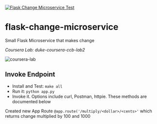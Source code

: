 [![Flask Change Microservice Test](https://github.com/noahgift/flask-change-microservice/actions/workflows/main.yml/badge.svg)](https://github.com/noahgift/flask-change-microservice/actions/workflows/main.yml)

# flask-change-microservice
Small Flask Microservice that makes change

*Coursera Lab:  duke-coursera-ccb-lab2*

![coursera-lab](https://user-images.githubusercontent.com/58792/108137449-df0e0300-7089-11eb-8b11-74f478b71d11.png)


## Invoke Endpoint


* Install and Test:  `make all`
* Run it:  `python app.py`
* Invoke it.  Options include curl, Postman, httpie.  These methods are documented below


Created new App Route ```@app.route('/multiply/<dollar>/<cents>'```
    which returns change multiplied by 100 and 1000



